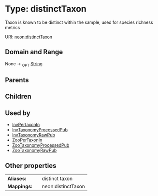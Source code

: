 
# Type: distinctTaxon


Taxon is known to be distinct within the sample, used for species richness metrics

URI: [neon:distinctTaxon](https://data.neonscience.org/distinctTaxon)


## Domain and Range

None ->  <sub>OPT</sub> [String](types/String.md)

## Parents


## Children


## Used by

 * [InvPertaxonIn](InvPertaxonIn.md)
 * [InvTaxonomyProcessedPub](InvTaxonomyProcessedPub.md)
 * [InvTaxonomyRawPub](InvTaxonomyRawPub.md)
 * [ZooPerTaxonIn](ZooPerTaxonIn.md)
 * [ZooTaxonomyProcessedPub](ZooTaxonomyProcessedPub.md)
 * [ZooTaxonomyRawPub](ZooTaxonomyRawPub.md)

## Other properties

|  |  |  |
| --- | --- | --- |
| **Aliases:** | | distinct taxon |
| **Mappings:** | | neon:distinctTaxon |


